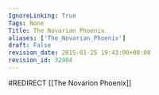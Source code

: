 ```yaml
---
IgnoreLinking: True
Tags: None
Title: The Novarian Phoenix
aliases: ['The_Novarian_Phoenix']
draft: False
revision_date: 2015-01-25 19:43:00+00:00
revision_id: 32904
---
```


#REDIRECT [[The Novarion Phoenix]]